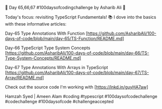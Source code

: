 🚀 Day 65,66,67 #100daysofcodingchallenge by Asharib Ali 🚀

Today's focus: revisiting TypeScript Fundamentals! 📚
I dove into the basics with these informative articles:

Day-65
Type Annotations With Function
[https://github.com/AsharibAli/100-days-of-code/blob/main/day-65/TS-Function/README.md]

Day-66
TypeScript Type System Concepts
[https://github.com/AsharibAli/100-days-of-code/blob/main/day-66/TS-Type-System-Concepts/README.md]

Day-67
Type Annotations With Arrays in TypeScript
[https://github.com/AsharibAli/100-days-of-code/blob/main/day-67/TS-Array/README.md]

Check out the source code I'm working with
[https://lnkd.in/guyHA7aw]

Hamzah Syed | Ameen Alam
#coding #typescript #100daysofcodechallenge #codechallenge #100daysofcode #challengeaccepted
